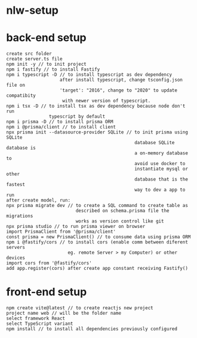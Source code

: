 # nlw-setup

# back-end setup
    create src folder
    create server.ts file
    npm init -y // to init project
    npm i fastify // to install Fastify
    npm i typescript -D // to install typescript as dev dependency
                        after install typescript, change tsconfig.json file on 
                        'target': "2016", change to "2020" to update compatibity
                         with newer version of typescript. 
    npm i tsx -D // to install tsx as dev dependency because node don't run
                    typescript by default
    npm i prisma -D // to install prisma ORM
    npm i @prisma/client // to install client
    npx prisma init --datasource-provider SQLite // to init prisma using SQLite
                                                    database SQLite database is 
                                                    a on-memory database to 
                                                    avoid use docker to 
                                                    instantiate mysql or other 
                                                    database that is the fastest
                                                    way to dev a app to run
    after create model, run:
    npx prisma migrate dev // to create a SQL command to create table as 
                              described on schema.prisma file the migrations 
                              works as version control like git
    npx prisma studio // to run prisma viewer on browser
    import PrismaClient from '@prisma/client' 
    const prisma = new PrismaClient() // to consume data using prisma ORM 
    npm i @fastify/cors // to install cors (enable comm between diferent servers
                           eg. remote Server > my Computer) or other devices
    import cors from '@fastify/cors' 
    add app.register(cors) after create app constant receiving Fastify()

# front-end setup

    npm create vite@latest // to create reactjs new project
    project name web // will be the folder name
    select framework React
    select TypeScript variant
    npm install // to install all dependencies previously configured
